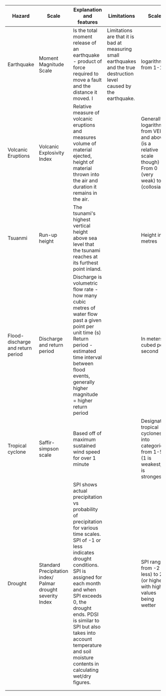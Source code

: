
| Hazard                             | Scale                                                       | Explanation and features                                                                                                                                                                                                     | Limitations                                                                                                            | Scale                                                                                                        |
| ---------------------------------- | ----------------------------------------------------------- | ---------------------------------------------------------------------------------------------------------------------------------------------------------------------------------------------------------------------------- | ---------------------------------------------------------------------------------------------------------------------- | ------------------------------------------------------------------------------------------------------------ |
| Earthquake                         | Moment Magnitude Scale                                      | Is the total moment release of an earthquake - product of force required to move a fault and the distance it moved. I                                                                                                        | Limitations are that it is bad at measuring small earthquakes and the true destruction level caused by the earthquake. | logarithmic, from 1-10                                                                                       |
| Volcanic Eruptions                 | Volcanic Explosivity Index                                  | Relative measure of volcanic eruptions and measures volume of material ejected, height of material thrown into the air and duration it remains in the air.                                                                   |                                                                                                                        | Generally logarithmic from VEI 2 and above  (is a relative scale though) From 0 (very weak) to 8 (collosial) |
| Tsuanmi                            | Run-up height                                               | The tsunami's highest vertical height above sea level that the tsunami reaches at its furthest point inland.                                                                                                                 |                                                                                                                        | Height in metres                                                                                             |
| Flood- discharge and return period | Discharge and return period                                 | Discharge is volumetric flow rate - how many cubic metres of water flow past a given point per unit time (s) Return period - estimated time interval between flood events, generally higher magnitude = higher return period |                                                                                                                        | In meters cubed per second                                                                                   |
| Tropical cyclone                   | Saffir-simpson scale                                        | Based off of maximum sustained wind speed for over 1 minute                                                                                                                                                                  |                                                                                                                        | Designates tropical cyclones into categories from 1-5 (1 is weakest, 5 is strongest)                         |
| Drought                            | Standard Precipitation index/ Palmar drought severity Index | SPI shows actual precipitation vs probability of precipitation for various time scales. SPI of -1 or less indicates drought conditions. SPI is assigned for each month and when SPI exceeds 0, the drought ends. PDSI is similar to SPI but also takes into account temperature and soil moisture contents in calculating wet/dry figures.                                                                                                                                      |                                                                                                                        | SPI ranges from -2 (or less) to 2 (or higher) with higher values being wetter                                |
|                                    |                                                             |                                                                                                                                                                                                                              |                                                                                                                        |                                                                                                              |
|                                    |                                                             |                                                                                                                                                                                                                              |                                                                                                                        |                                                                                                              |